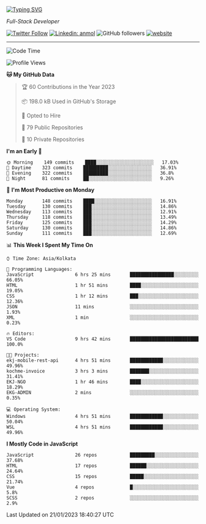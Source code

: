 [![Typing SVG](https://readme-typing-svg.herokuapp.com?lines=HI%2C+I'm+Tonal;I'm+a+Full+Stack+Developer)](https://git.io/typing-svg)

<p><em>Full-Stack Developer</em></p>

[![Twitter Follow](https://img.shields.io/twitter/follow/tonalmathew?style=flat)](https://twitter.com/intent/follow?screen_name=tonalmathew)
[![Linkedin: anmol](https://img.shields.io/badge/tonal-mathew?style=flat-square&logo=Linkedin&logoColor=white&link=https://www.linkedin.com/in/tonal-mathew/)](https://www.linkedin.com/in/tonal-mathew/)
![GitHub followers](https://img.shields.io/github/followers/tonalmathew?label=Follow&style=social)
[![website](https://img.shields.io/badge/Website-46a2f1.svg?&style=flat-square&logo=Google-Chrome&logoColor=white&link=http://tonalmathew.github.io/)](http://tonalmathew.github.io/)

---
<!--START_SECTION:waka-->
![Code Time](http://img.shields.io/badge/Code%20Time-896%20hrs%2054%20mins-blue)

![Profile Views](http://img.shields.io/badge/Profile%20Views-0-blue)

**🐱 My GitHub Data** 

> 🏆 60 Contributions in the Year 2023
 > 
> 📦 198.0 kB Used in GitHub's Storage 
 > 
> 💼 Opted to Hire
 > 
> 📜 79 Public Repositories 
 > 
> 🔑 10 Private Repositories  
 > 
**I'm an Early 🐤** 

```text
🌞 Morning    149 commits    ████░░░░░░░░░░░░░░░░░░░░░   17.03% 
🌆 Daytime    323 commits    █████████░░░░░░░░░░░░░░░░   36.91% 
🌃 Evening    322 commits    █████████░░░░░░░░░░░░░░░░   36.8% 
🌙 Night      81 commits     ██░░░░░░░░░░░░░░░░░░░░░░░   9.26%

```
📅 **I'm Most Productive on Monday** 

```text
Monday       148 commits    ████░░░░░░░░░░░░░░░░░░░░░   16.91% 
Tuesday      130 commits    ███░░░░░░░░░░░░░░░░░░░░░░   14.86% 
Wednesday    113 commits    ███░░░░░░░░░░░░░░░░░░░░░░   12.91% 
Thursday     118 commits    ███░░░░░░░░░░░░░░░░░░░░░░   13.49% 
Friday       125 commits    ███░░░░░░░░░░░░░░░░░░░░░░   14.29% 
Saturday     130 commits    ███░░░░░░░░░░░░░░░░░░░░░░   14.86% 
Sunday       111 commits    ███░░░░░░░░░░░░░░░░░░░░░░   12.69%

```


📊 **This Week I Spent My Time On** 

```text
⌚︎ Time Zone: Asia/Kolkata

💬 Programming Languages: 
JavaScript               6 hrs 25 mins       ████████████████░░░░░░░░░   66.05% 
HTML                     1 hr 51 mins        ████░░░░░░░░░░░░░░░░░░░░░   19.05% 
CSS                      1 hr 12 mins        ███░░░░░░░░░░░░░░░░░░░░░░   12.36% 
JSON                     11 mins             ░░░░░░░░░░░░░░░░░░░░░░░░░   1.93% 
XML                      1 min               ░░░░░░░░░░░░░░░░░░░░░░░░░   0.23%

🔥 Editors: 
VS Code                  9 hrs 42 mins       █████████████████████████   100.0%

🐱‍💻 Projects: 
ekj-mobile-rest-api      4 hrs 51 mins       ████████████░░░░░░░░░░░░░   49.96% 
kochme-invoice           3 hrs 3 mins        ███████░░░░░░░░░░░░░░░░░░   31.41% 
EKJ-NGO                  1 hr 46 mins        ████░░░░░░░░░░░░░░░░░░░░░   18.29% 
EKG-ADMIN                2 mins              ░░░░░░░░░░░░░░░░░░░░░░░░░   0.35%

💻 Operating System: 
Windows                  4 hrs 51 mins       ████████████░░░░░░░░░░░░░   50.04% 
WSL                      4 hrs 51 mins       ████████████░░░░░░░░░░░░░   49.96%

```

**I Mostly Code in JavaScript** 

```text
JavaScript               26 repos            █████████░░░░░░░░░░░░░░░░   37.68% 
HTML                     17 repos            ██████░░░░░░░░░░░░░░░░░░░   24.64% 
CSS                      15 repos            █████░░░░░░░░░░░░░░░░░░░░   21.74% 
Vue                      4 repos             █░░░░░░░░░░░░░░░░░░░░░░░░   5.8% 
SCSS                     2 repos             ░░░░░░░░░░░░░░░░░░░░░░░░░   2.9%

```



 Last Updated on 21/01/2023 18:40:27 UTC
<!--END_SECTION:waka-->
